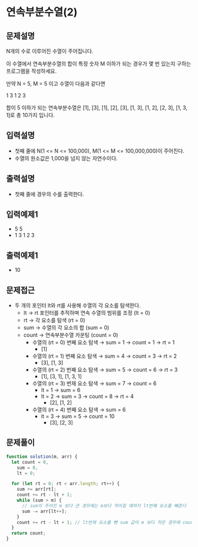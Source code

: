 # 연속부분수열(2)

## 문제설명

N개의 수로 이루어진 수열이 주어집니다.

이 수열에서 연속부분수열의 합이 특정 숫자 M 이하가 되는 경우가 몇 번 있는지 구하는 프로그램을 작성하세요.

만약 N = 5, M = 5 이고 수열이 다음과 같다면

1 3 1 2 3

합이 5 이하가 되는 연속부분수열은 [1], [3], [1], [2], [3], [1, 3], [1, 2], [2, 3], [1, 3, 1]로 총 10가지 입니다.

## 입력설명

- 첫째 줄에 N(1 <= N <= 100,000), M(1 <= M <= 100,000,000)이 주어진다.
- 수열의 원소값은 1,000을 넘지 않는 자연수이다.

## 출력설명

- 첫째 줄에 경우의 수를 출력한다.

## 입력예제1

- 5 5
- 1 3 1 2 3

## 출력예제1

- 10

## 문제접근

- 두 개의 포인터 lt와 rt를 사용해 수열의 각 요소를 탐색한다.
  - lt → rt 포인터를 추적하며 연속 수열의 범위를 조정 (lt = 0)
  - rt → 각 요소를 탐색 (rt = 0)
  - sum → 수열의 각 요소의 합 (sum = 0)
  - count → 연속부분수열 카운팅 (count = 0)
    - 수열의 (rt = 0) 번째 요소 탐색 → sum = 1 → count = 1 → rt = 1
      - [1]
    - 수열의 (rt = 1) 번째 요소 탐색 → sum = 4 → count = 3 → rt = 2
      - [3], [1, 3]
    - 수열의 (rt = 2) 번째 요소 탐색 → sum = 5 → count = 6 → rt = 3
      - [1], [3, 1], [1, 3, 1]
    - 수열의 (rt = 3) 번재 요소 탐색 → sum = 7 → count = 6
      - lt = 1 → sum = 6
      - lt = 2 → sum = 3 → count = 8 → rt = 4
        - [2], [1, 2]
    - 수열의 (rt = 4) 번째 요소 탐색 → sum = 6
      - lt = 3 → sum = 5 → count = 10
        - [3], [2, 3]

## 문제풀이

```js
function solution(m, arr) {
  let count = 0,
    sum = 0,
    lt = 0;

  for (let rt = 0; rt < arr.length; rt++) {
    sum += arr[rt];
    count += rt - lt + 1;
    while (sum > m) {
      // sum이 주어진 m 보다 큰 경우에는 m보다 작아질 때까지 lt번째 요소를 빼준다
      sum -= arr[lt++];
    }
    count += rt - lt + 1; // lt번재 요소를 뺀 sum 값이 m 보다 작은 경우에 count를 해준다.
  }
  return count;
}
```
